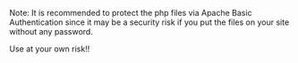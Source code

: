 Note: It is recommended to protect the php files via Apache Basic Authentication 
since it may be a security risk if you put the files on your site without any password.

Use at your own risk!!
